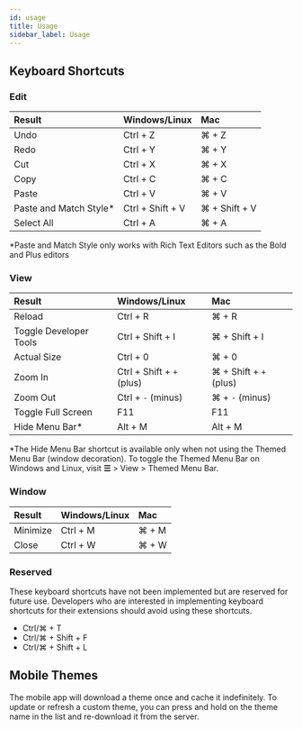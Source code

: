 ```yaml
---
id: usage
title: Usage
sidebar_label: Usage
---
```

## Keyboard Shortcuts

### Edit
| Result                  | Windows/Linux               | Mac 
| :-----------------------| :-------------------------- | :------------------------
| Undo                    | Ctrl + Z                    | ⌘ + Z
| Redo                    | Ctrl + Y                    | ⌘ + Y
| Cut                     | Ctrl + X                    | ⌘ + X
| Copy                    | Ctrl + C                    | ⌘ + C
|Paste                    | Ctrl + V                    | ⌘ + V
|Paste and Match Style*   | Ctrl + Shift + V            | ⌘ + Shift + V
| Select All              | Ctrl + A                    | ⌘ + A


*Paste and Match Style only works with Rich Text Editors such as the Bold and Plus editors

### View
| Result                   | Windows/Linux                   | Mac 
| :------------------------| :-------------------------- | :------------------------
| Reload                   | Ctrl + R                    | ⌘ + R
| Toggle Developer Tools   | Ctrl + Shift + I            | ⌘ + Shift + I
| Actual Size              | Ctrl + 0                    | ⌘ + 0
| Zoom In                  | Ctrl + Shift + `+` (plus)   | ⌘ + Shift + `+` (plus) 
| Zoom Out                 | Ctrl + `-`    (minus)       | ⌘ + `-` (minus) 
| Toggle Full Screen       | F11                         | F11
| Hide Menu Bar*           | Alt + M                     | Alt + M 

*The Hide Menu Bar shortcut is available only when not using the Themed Menu Bar (window decoration). To toggle the Themed Menu Bar on Windows and Linux, visit **☰** > View > Themed Menu Bar.

### Window
| Result                | Windows/Linux               | Mac 
| :---------------------| :-------------------------- | :------------------------
| Minimize              | Ctrl + M                    | ⌘ + M
| Close                 | Ctrl + W                    | ⌘ + W

### Reserved 
These keyboard shortcuts have not been implemented but are reserved for future use. Developers who are interested in implementing keyboard shortcuts for their extensions should avoid using these shortcuts. 

 - Ctrl/⌘ + T
 - Ctrl/⌘ + Shift + F
 - Ctrl/⌘ + Shift + L

## Mobile Themes

The mobile app will download a theme once and cache it indefinitely. To update or refresh a custom theme, you can press and hold on the theme name in the list and re-download it from the server.